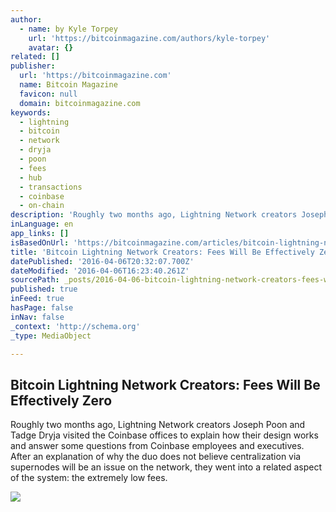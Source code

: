 ```yaml
---
author:
  - name: by Kyle Torpey
    url: 'https://bitcoinmagazine.com/authors/kyle-torpey'
    avatar: {}
related: []
publisher:
  url: 'https://bitcoinmagazine.com'
  name: Bitcoin Magazine
  favicon: null
  domain: bitcoinmagazine.com
keywords:
  - lightning
  - bitcoin
  - network
  - dryja
  - poon
  - fees
  - hub
  - transactions
  - coinbase
  - on-chain
description: 'Roughly two months ago, Lightning Network creators Joseph Poon and Tadge Dryja visited the Coinbase offices to explain how their design works and answer some questions from Coinbase employees and executives. After an explanation of why the duo does not believe centralization via supernodes will be an issue on the network, they went into a related aspect of the system: the extremely low fees.'
inLanguage: en
app_links: []
isBasedOnUrl: 'https://bitcoinmagazine.com/articles/bitcoin-lightning-network-creators-fees-will-be-effectively-zero-1459955513'
title: 'Bitcoin Lightning Network Creators: Fees Will Be Effectively Zero'
datePublished: '2016-04-06T20:32:07.700Z'
dateModified: '2016-04-06T16:23:40.261Z'
sourcePath: _posts/2016-04-06-bitcoin-lightning-network-creators-fees-will-be-effectively.md
published: true
inFeed: true
hasPage: false
inNav: false
_context: 'http://schema.org'
_type: MediaObject

---
```

<article style=""><h1>Bitcoin Lightning Network Creators: Fees Will Be Effectively Zero</h1><p>Roughly two months ago, Lightning Network creators Joseph Poon and Tadge Dryja visited the Coinbase offices to explain how their design works and answer some questions from Coinbase employees and executives. After an explanation of why the duo does not believe centralization via supernodes will be an issue on the network, they went into a related aspect of the system: the extremely low fees.</p><img src="https://assets.btcinc.io/img/articles/bitcoin-lightning-network-creators-fees-will-be-effectively-zero.jpg" /></article>